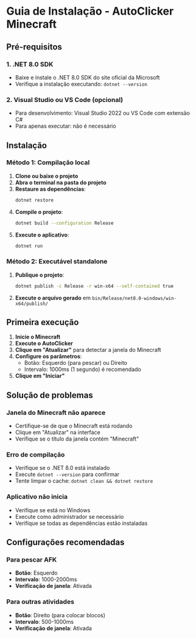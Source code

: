 # Guia de Instalação - AutoClicker Minecraft

## Pré-requisitos

### 1. .NET 8.0 SDK
- Baixe e instale o .NET 8.0 SDK do site oficial da Microsoft
- Verifique a instalação executando: `dotnet --version`

### 2. Visual Studio ou VS Code (opcional)
- Para desenvolvimento: Visual Studio 2022 ou VS Code com extensão C#
- Para apenas executar: não é necessário

## Instalação

### Método 1: Compilação local

1. **Clone ou baixe o projeto**
2. **Abra o terminal na pasta do projeto**
3. **Restaure as dependências**:
   ```bash
   dotnet restore
   ```
4. **Compile o projeto**:
   ```bash
   dotnet build --configuration Release
   ```
5. **Execute o aplicativo**:
   ```bash
   dotnet run
   ```

### Método 2: Executável standalone

1. **Publique o projeto**:
   ```bash
   dotnet publish -c Release -r win-x64 --self-contained true
   ```
2. **Execute o arquivo gerado** em `bin/Release/net8.0-windows/win-x64/publish/`

## Primeira execução

1. **Inicie o Minecraft**
2. **Execute o AutoClicker**
3. **Clique em "Atualizar"** para detectar a janela do Minecraft
4. **Configure os parâmetros**:
   - Botão: Esquerdo (para pescar) ou Direito
   - Intervalo: 1000ms (1 segundo) é recomendado
5. **Clique em "Iniciar"**

## Solução de problemas

### Janela do Minecraft não aparece
- Certifique-se de que o Minecraft está rodando
- Clique em "Atualizar" na interface
- Verifique se o título da janela contém "Minecraft"

### Erro de compilação
- Verifique se o .NET 8.0 está instalado
- Execute `dotnet --version` para confirmar
- Tente limpar o cache: `dotnet clean && dotnet restore`

### Aplicativo não inicia
- Verifique se está no Windows
- Execute como administrador se necessário
- Verifique se todas as dependências estão instaladas

## Configurações recomendadas

### Para pescar AFK
- **Botão**: Esquerdo
- **Intervalo**: 1000-2000ms
- **Verificação de janela**: Ativada

### Para outras atividades
- **Botão**: Direito (para colocar blocos)
- **Intervalo**: 500-1000ms
- **Verificação de janela**: Ativada
